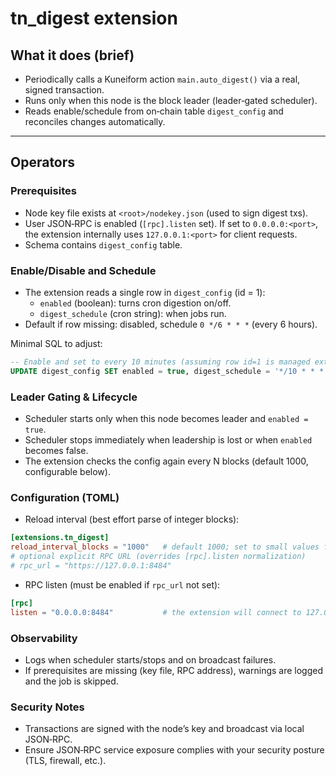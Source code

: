 # tn_digest extension

## What it does (brief)
- Periodically calls a Kuneiform action `main.auto_digest()` via a real, signed transaction.
- Runs only when this node is the block leader (leader‑gated scheduler).
- Reads enable/schedule from on‑chain table `digest_config` and reconciles changes automatically.

---

## Operators

### Prerequisites
- Node key file exists at `<root>/nodekey.json` (used to sign digest txs).
- User JSON‑RPC is enabled (`[rpc].listen` set). If set to `0.0.0.0:<port>`, the extension internally uses `127.0.0.1:<port>` for client requests.
- Schema contains `digest_config` table.

### Enable/Disable and Schedule
- The extension reads a single row in `digest_config` (id = 1):
  - `enabled` (boolean): turns cron digestion on/off.
  - `digest_schedule` (cron string): when jobs run.
- Default if row missing: disabled, schedule `0 */6 * * *` (every 6 hours).

Minimal SQL to adjust:
```sql
-- Enable and set to every 10 minutes (assuming row id=1 is managed externally)
UPDATE digest_config SET enabled = true, digest_schedule = '*/10 * * * *' WHERE id = 1;
```

### Leader Gating & Lifecycle
- Scheduler starts only when this node becomes leader and `enabled = true`.
- Scheduler stops immediately when leadership is lost or when `enabled` becomes false.
- The extension checks the config again every N blocks (default 1000, configurable below).

### Configuration (TOML)
- Reload interval (best effort parse of integer blocks):
```toml
[extensions.tn_digest]
reload_interval_blocks = "1000"   # default 1000; set to small values for faster reconciling
# optional explicit RPC URL (overrides [rpc].listen normalization)
# rpc_url = "https://127.0.0.1:8484"
```
- RPC listen (must be enabled if `rpc_url` not set):
```toml
[rpc]
listen = "0.0.0.0:8484"           # the extension will connect to 127.0.0.1:8484 internally
```

### Observability
- Logs when scheduler starts/stops and on broadcast failures.
- If prerequisites are missing (key file, RPC address), warnings are logged and the job is skipped.

### Security Notes
- Transactions are signed with the node’s key and broadcast via local JSON‑RPC.
- Ensure JSON‑RPC service exposure complies with your security posture (TLS, firewall, etc.).
